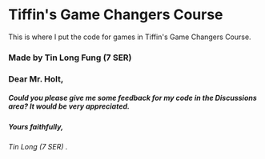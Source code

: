# Tiffin's Game Changers Course
This is where I put the code for games in Tiffin's Game Changers Course.

### Made by Tin Long Fung (7 SER)

### Dear Mr. Holt,

##### Could you please give me some feedback for my code in the Discussions area? It would be very appreciated.

##### Yours faithfully,
###### Tin Long (7 SER) .
